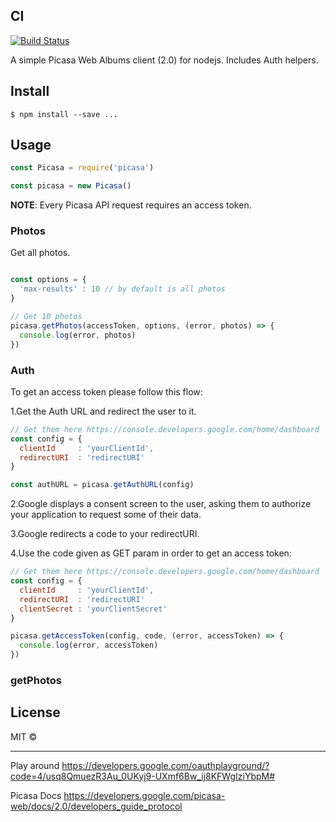 CI
--

[![Build Status](https://travis-ci.org/esteban-uo/picasa.svg)](https://travis-ci.org/esteban-uo/picasa)

A simple Picasa Web Albums client (2.0) for nodejs. Includes Auth helpers.

Install
-------

```
$ npm install --save ...
```

Usage
-----

```js
const Picasa = require('picasa')

const picasa = new Picasa()
```

**NOTE**: Every Picasa API request requires an access token.

### Photos
Get all photos.

```js

const options = {     
  'max-results' : 10 // by default is all photos
}

// Get 10 photos
picasa.getPhotos(accessToken, options, (error, photos) => {
  console.log(error, photos)
})
```

### Auth

To get an access token please follow this flow:

1.Get the Auth URL and redirect the user to it.

```js
// Get them here https://console.developers.google.com/home/dashboard
const config = {
  clientId     : 'yourClientId',
  redirectURI  : 'redirectURI'
}

const authURL = picasa.getAuthURL(config)
```

2.Google displays a consent screen to the user, asking them to authorize your application to request some of their data.

3.Google redirects a code to your redirectURI.

4.Use the code given as GET param in order to get an access token:

```js
// Get them here https://console.developers.google.com/home/dashboard
const config = {
  clientId     : 'yourClientId',
  redirectURI  : 'redirectURI'
  clientSecret : 'yourClientSecret'
}

picasa.getAccessToken(config, code, (error, accessToken) => {
  console.log(error, accessToken)
})
```


### getPhotos

License
-------

MIT ©

---

Play around https://developers.google.com/oauthplayground/?code=4/usq8QmuezR3Au_0UKyj9-UXmf6Bw_ij8KFWgIziYbpM#

Picasa Docs https://developers.google.com/picasa-web/docs/2.0/developers_guide_protocol
